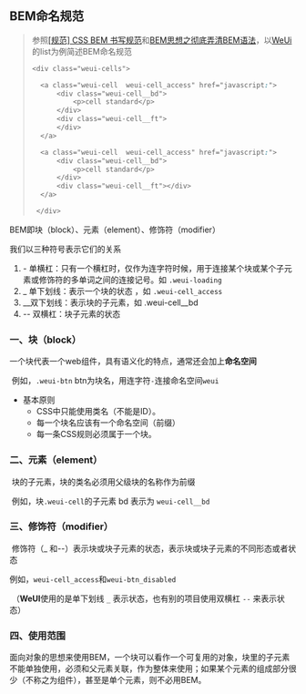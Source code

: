 ## BEM命名规范

> 参照[[规范] CSS BEM 书写规范](https://github.com/Tencent/tmt-workflow/wiki/%E2%92%9B-[%E8%A7%84%E8%8C%83]--CSS-BEM-%E4%B9%A6%E5%86%99%E8%A7%84%E8%8C%83)和[BEM思想之彻底弄清BEM语法](https://www.w3cplus.com/css/mindbemding-getting-your-head-round-bem-syntax.html)，以[WeUi](https://weui.io/)的list为例简述BEM命名规范
>
> ```css
> <div class="weui-cells">
> 
> 	<a class="weui-cell  weui-cell_access" href="javascript:">
> 		<div class="weui-cell__bd">
> 			<p>cell standard</p>
> 		</div>
> 		<div class="weui-cell__ft">
> 		</div>
> 	</a>
> 
> 	<a class="weui-cell  weui-cell_access" href="javascript:">
> 		<div class="weui-cell__bd">
> 			<p>cell standard</p>
> 		</div>
> 		<div class="weui-cell__ft"></div>
> 	</a>
> 
>  </div>
> ```

BEM即块（block）、元素（element）、修饰符（modifier）

我们以三种符号表示它们的关系

1. \- 单横杠：只有一个横杠时，仅作为连字符时候，用于连接某个块或某个子元素或修饰符的多单词之间的连接记号。如 ``.weui-loading``
2. _ 单下划线：表示一个块的状态 ，如 ``.weui-cell_access``
3. __双下划线：表示块的子元素，如  .weui-cell\_\_bd
4. -- 双横杠：块子元素的状态

### 一、块（block）

​	一个块代表一个web组件，具有语义化的特点，通常还会加上**命名空间**

​	例如，``.weui-btn``  btn为块名，用连字符``-``连接命名空间``weui``

- 基本原则
  - CSS中只能使用类名（不能是ID）。
  - 每一个块名应该有一个命名空间（前缀）
  - 每一条CSS规则必须属于一个块。

### 二、元素（element）

​	块的子元素，块的类名必须用父级块的名称作为前缀

​	例如，块``.weui-cell``的子元素 bd 表示为 ``weui-cell__bd``

### 三、修饰符（modifier）

​	修饰符（_ 和--）表示块或块子元素的状态，表示块或块子元素的不同形态或者状态

​	例如，`` weui-cell_access ``和```weui-btn_disabled```

​	（**WeUI**使用的是单下划线   ``_``  表示状态，也有别的项目使用双横杠  ``--``  来表示状态）

### 四、使用范围

​		面向对象的思想来使用BEM，一个块可以看作一个可复用的对象，块里的子元素不能单独使用，必须和父元素关联，作为整体来使用；如果某个元素的组成部分很少（不称之为组件），甚至是单个元素，则不必用BEM。

​	

